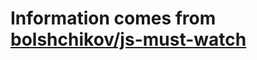 # Information comes from [bolshchikov/js-must-watch](https://github.com/bolshchikov/js-must-watch)


